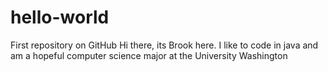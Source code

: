 # hello-world
First repository on GitHub
Hi there, its Brook here. I like to code in java and am a hopeful computer science major at the University Washington
